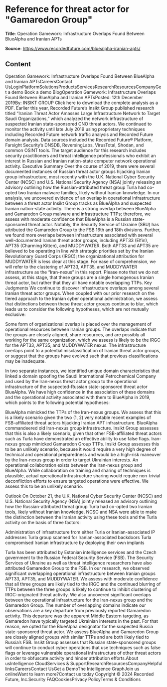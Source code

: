 # Reference for threat actor for "Gamaredon Group"

**Title**: Operation Gamework: Infrastructure Overlaps Found Between BlueAlpha and Iranian APTs

**Source**: https://www.recordedfuture.com/bluealpha-iranian-apts/

## Content
Operation Gamework: Infrastructure Overlaps Found Between BlueAlpha and Iranian APTsCareersContact UsLoginPlatformSolutionsProductsServicesResearchResourcesCompanyGet a demo
Book a demo
BlogOperation Gamework: Infrastructure Overlaps Found Between BlueAlpha and Iranian APTsPosted: 12th December 2019By: INSIKT GROUP
Click here to download the complete analysis as a PDF.
Earlier this year, Recorded Future’s Insikt Group published research titled “Iranian Threat Actor Amasses Large Infrastructure Network to Target Saudi Organizations,” which analyzed the network infrastructure of suspected Iranian state-sponsored CNO threat actors. We continued to monitor the activity until late July 2019 using proprietary techniques including Recorded Future network traffic analysis and Recorded Future domain analysis.
Data sources included the Recorded Future® Platform, Farsight Security’s DNSDB, ReversingLabs, VirusTotal, Shodan, and common OSINT tools.
The target audience for this research includes security practitioners and threat intelligence professionals who exhibit an interest in Russian and Iranian nation-state computer network operational activity.
Executive Summary
Over the course of 2019, there were several documented instances of Russian threat actor groups hijacking Iranian group infrastructure, most recently with the U.K. National Cyber Security Center (NCSC) and U.S. National Security Agency (NSA) jointly releasing an advisory outlining how the Russian-attributed threat group Turla had co-opted two Iranian malware families, likely without Iranian knowledge.
In our analysis, we uncovered evidence of an overlap in operational infrastructure between a threat actor Insikt Group tracks as BlueAlpha and suspected Iranian nation-state activity. There is a strong overlap between BlueAlpha and Gamaredon Group malware and infrastructure TTPs; therefore, we assess with moderate confidence that BlueAlpha is a Russian state-sponsored threat actor. Notably, the Security Service of Ukraine (SBU) has attributed the Gamaredon Group to the FSB 16th and 18th divisions.
Further, we found more overlaps between infrastructure associated with several well-documented Iranian threat actor groups, including APT33 (Elfin), APT35 (Charming Kitten), and MUDDYWATER. Both APT33 and APT35 are believed to be operating in line with strategic priorities set by the Iranian Revolutionary Guard Corps (IRGC); the organizational attribution for MUDDYWATER is less clear at this stage. For ease of comprehension, we will refer to the clustering of APT33, APT35, and MUDDYWATER infrastructure as the “Iran-nexus” in this report. Please note that we do not assess, at this stage, that these groups are a single homogenous Iranian threat actor, but rather that they all have notable overlapping TTPs.
Key Judgments
We continue to discover infrastructure overlaps among several Iranian threat actor groups. When coupled with our prior research on the tiered approach to the Iranian cyber operational administration, we assess that distinctions between these threat actor groups continue to blur, which leads us to consider the following hypotheses, which are not mutually exclusive:

Some form of organizational overlap is placed over the management of operational resources between Iranian groups.
The overlaps indicate that the groups are closely aligned, share resources, and are possibly all working for the same organization, which we assess is likely to be the IRGC for the APT33, APT35, and MUDDYWATER nexus.
The infrastructure overlaps point to a potential misclassification of Iranian threat actor groups, or suggest that the groups have evolved such that previous classifications may be inadequate.

In two separate instances, we identified unique domain characteristics that linked a domain spoofing the Saudi International Petrochemical Company and used by the Iran-nexus threat actor group to the operational infrastructure of the suspected-Russian state-sponsored threat actor BlueAlpha. We have high confidence in the association of these domains and the operational activity associated with them to BlueAlpha in 2019, which points to the following potential hypotheses:

BlueAlpha mimicked the TTPs of the Iran-nexus groups. We assess that this is a likely scenario given the two (1, 2) very notable recent examples of FSB-affiliated threat actors hijacking Iranian APT infrastructure.
BlueAlpha commandeered old Iran-nexus group infrastructure. Insikt Group assesses that this is also a likely scenario, given that other FSB-affiliated threat actors such as Turla have demonstrated an effective ability to use false flags.
Iran-nexus group mimicked Gamaredon Group TTPs. Insikt Group assesses this to be an unlikely scenario, because it would require a very high degree of technical and operational preparedness and would be a high-risk maneuver by the Iran-nexus group in order to target Ukrainian interests.
An operational collaboration exists between the Iran-nexus group and BlueAlpha. While collaboration on training and sharing of techniques is plausible, actual operational infrastructure sharing would require non-trivial deconfliction efforts to ensure targeted operations were effective. We assess this to be an unlikely scenario.

Outlook
On October 21, the U.K. National Cyber Security Center (NCSC) and U.S. National Security Agency (NSA) jointly released an advisory outlining how the Russian-attributed threat group Turla had co-opted two Iranian tools, likely without Iranian knowledge. NCSC and NSA were able to make the distinction between the Iranian activity using these tools and the Turla activity on the basis of three factors:

Administration of infrastructure from either Turla or Iranian-associated IP addresses
Turla group scanned for Iranian-associated backdoors
Turla compromised Iranian infrastructure by deploying their own implants

Turla has been attributed by Estonian intelligence services and the Czech government to the Russian Federal Security Service (FSB). The Security Services of Ukraine as well as threat intelligence researchers have also attributed Gamaredon Group to the FSB. 
In our research, we observed significant overlapping operational infrastructure between Iranian groups APT33, APT35, and MUDDYWATER. We assess with moderate confidence that all three groups are likely tied to the IRGC and the continued blurring of TTPs between the three groups is likely to continue to inhibit clustering of IRGC-originated threat activity.
We also uncovered significant overlaps between the operational infrastructure for the Iran-nexus group and the Gamaredon Group. The number of overlapping domains indicate our observations are a key departure from previously reported Gamaredon activity. This departure was the apparent Middle Eastern targeting, as Gamaredon have typically targeted Ukrainian interests in the past. For that reason, we opted for the BlueAlpha designator for the suspected Russia state-sponsored threat actor. We assess BlueAlpha and Gamaredon Group are closely aligned groups with similar TTPs and are both likely tied to Russia’s FSB. Insikt Group assesses that Russian state-sponsored groups will continue to conduct cyber operations that use techniques such as false flags or leverage vulnerable operational infrastructure of other threat actors in order to obfuscate activity and hinder attribution efforts.About usIntelligence CloudServices & SupportResearchResourcesCompanyHelpful linksCareersContact UsGet a DemoThe Intelligence GraphJoin us onlineWant to learn more?Contact us today
Copyright © 2024 Recorded Future, Inc.Security FAQCookiesPrivacy PolicyTerms & Conditions